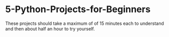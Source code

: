 # 5-Python-Projects-for-Beginners
These projects should take a maximum of of 15 minutes each to understand and then about half an hour to try yourself.
